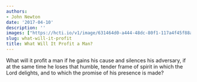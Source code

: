 ```yaml
---
authors:
- John Newton
date: '2017-04-10'
description: ''
images: ["https://hcti.io/v1/image/631464d0-a444-48dc-80f1-117a4f45f88a.png"]
slug: what-will-it-profit
title: What Will It Profit a Man?
---
```


What will it profit a man if he gains his cause and silences his adversary, if at the same time he loses that humble, tender frame of spirit in which the Lord delights, and to which the promise of his presence is made?